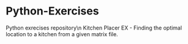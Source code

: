 # Python-Exercises
Python exrecises repository\n
 Kitchen Placer EX - Finding the optimal location to a kitchen from a given matrix file.
